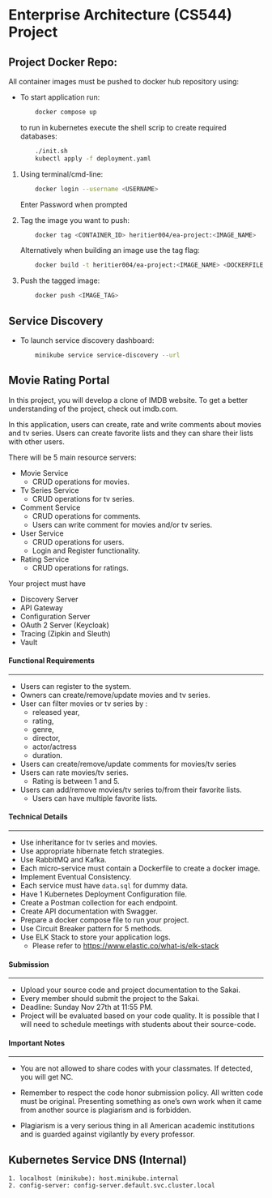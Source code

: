 # Enterprise Architecture (CS544) Project

## Project Docker Repo:

All container images must be pushed to docker hub repository using:

- To start application run:
    ```sh
        docker compose up
    ```

  to run in kubernetes execute the shell scrip to create required databases:

    ```sh
        ./init.sh
        kubectl apply -f deployment.yaml
    ```

1. Using terminal/cmd-line:
    ```sh
        docker login --username <USERNAME>
    ```

   Enter Password when prompted

2. Tag the image you want to push:

    ```sh
        docker tag <CONTAINER_ID> heritier004/ea-project:<IMAGE_NAME>
    ```

   Alternatively when building an image use the tag flag:

    ```sh
        docker build -t heritier004/ea-project:<IMAGE_NAME> <DOCKERFILE_DIR>
    ```

3. Push the tagged image:

    ```sh
        docker push <IMAGE_TAG>
    ```

## Service Discovery

- To launch service discovery dashboard:

    ```sh
        minikube service service-discovery --url
    ```

## Movie Rating Portal

In this project, you will develop a clone of IMDB website. To get a better understanding of the project, check out
imdb.com.

In this application, users can create, rate and write comments about movies and tv series. Users can create favorite
lists and they can share their lists with other users.

There will be 5 main resource servers:

- Movie Service
    - CRUD operations for movies.
- Tv Series Service
    - CRUD operations for tv series.
- Comment Service
    - CRUD operations for comments.
    - Users can write comment for movies and/or tv series.
- User Service
    - CRUD operations for users.
    - Login and Register functionality.
- Rating Service
    - CRUD operations for ratings.

Your project must have

- Discovery Server
- API Gateway
- Configuration Server
- OAuth 2 Server (Keycloak)
- Tracing (Zipkin and Sleuth)
- Vault

#### Functional  Requirements
--- 

* Users can register to the system.
* Owners can create/remove/update movies and tv series.
* User can filter movies or tv series by :
    * released year,
    * rating,
    * genre,
    * director,
    * actor/actress
    * duration.
* Users can create/remove/update comments for movies/tv series
* Users can rate movies/tv series.
    * Rating is between 1 and 5.
* Users can add/remove movies/tv series to/from their favorite lists.
    * Users can have multiple favorite lists.

#### Technical Details
---

* Use inheritance for tv series and movies.
* Use appropriate hibernate fetch strategies.
* Use RabbitMQ and Kafka.
* Each micro-service must contain a Dockerfile to create a docker image.
* Implement Eventual Consistency.
* Each service must have `data.sql` for dummy data.
* Have 1 Kubernetes Deployment Configuration file.
* Create a Postman collection for each endpoint.
* Create API documentation with Swagger.
* Prepare a docker compose file to run your project.
* Use Circuit Breaker pattern for 5 methods.
* Use ELK Stack to store your application logs.
    * Please refer to https://www.elastic.co/what-is/elk-stack

#### Submission
---

* Upload your source code and project documentation to the Sakai.
* Every member should submit the project to the Sakai.
* Deadline: Sunday Nov 27th at 11:55 PM.
* Project will be evaluated based on your code quality. It is possible that I will need to schedule meetings with
  students about their source-code.

#### Important Notes
---

* You are not allowed to share codes with your classmates. If detected, you will get NC.

* Remember to respect the code honor submission policy. All written code must be original. Presenting something as one’s
  own work when it came from another source is plagiarism and is forbidden.

* Plagiarism is a very serious thing in all American academic institutions and is guarded against vigilantly by every
  professor.

## Kubernetes Service DNS (Internal)

	1. localhost (minikube): host.minikube.internal
	2. config-server: config-server.default.svc.cluster.local